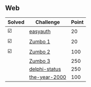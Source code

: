 ## Web

| Solved | Challenge | Point |
| ------ | --------- | ----- |
| :ballot_box_with_check: | [easyauth](./easyauth.md) | 20 |
| :ballot_box_with_check: | [Zumbo 1](./Zumbo_1.md) | 20 |
| :ballot_box_with_check: | [Zumbo 2](./Zumbo_2.md) | 100 |
| | [Zumbo 3](./Zumbo_3.md) | 250 |
| | [delphi-status](./delphi_status.md) | 250 |
| | [the-year-2000](./the_year_2000.md) | 100 |